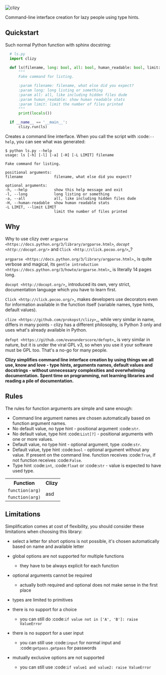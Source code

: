 ![clizy](clizy.gif)

Command-line interface creation for lazy people using type hints.

Quickstart
----------

Such normal Python function with sphinx docstring:

```python
  # ls.py
  import clizy

  def ls(filename, long: bool, all: bool, human_readable: bool, limit: int=None):
      """
      Fake command for listing.

      :param filename: filename, what else did you expect?
      :param long: long listing or something
      :param all: all, like including hidden files dude
      :param human_readable: show human readable stats
      :param limit: limit the number of files printed
      """
      print(locals())

  if __name__ == '__main__':
      clizy.run(ls)
```

Creates a command line interface. When you call the script with :code:`--help`, you can see what was generated:

```console
$ python ls.py --help
usage: ls [-h] [-l] [-a] [-H] [-L LIMIT] filename

Fake command for listing.

positional arguments:
filename              filename, what else did you expect?

optional arguments:
-h, --help            show this help message and exit
-l, --long            long listing or something
-a, --all             all, like including hidden files dude
-H, --human-readable  show human readable stats
-L LIMIT, --limit LIMIT
                      limit the number of files printed
```
Why
---

Why to use clizy over `argparse <https://docs.python.org/3/library/argparse.html>`_, 
`docopt <http://docopt.org/>`_ and `Click <http://click.pocoo.org/>`_?

`argparse <https://docs.python.org/3/library/argparse.html>`_ is quite verbose and magical, its `gentle introduction <https://docs.python.org/3/howto/argparse.html>`_ is
literally 14 pages long.

`docopt <http://docopt.org/>`_ introduced its own, very strict, documentation language which you have to learn first.

`Click <http://click.pocoo.org/>`_ makes developers use decorators even for information available in the function itself (variable names, type hints, default values).

`clize <https://github.com/prokopst/clizy>`_, while very similar in name, differs in many points - clizy has a different philosophy, is Python 3 only and uses what's already available in Python.

`defopt <https://github.com/evanunderscore/defopt>`_ is very similar in nature, but it is under the viral GPL v3, so when you use it your software must be GPL too. That's a no-go for many people.

**Clizy simplifies command line interface creation by using things we all use, know and love - type hints, arguments names, default values and docstrings - without unnecessary complexities and overwhelming documentation.**
**Spent time on programming, not learning libraries and reading a pile of documentation.**

Rules
-----

The rules for function arguments are simple and sane enough:

* Command line argument names are chosen automatically based on function argument names.
* No default value, no type hint - positional argument :code:`str`.
* No default value, type hint :code:`List[?]` - positional arguments with one or more values.
* Default value, no type hint - optional argument, type :code:`str`.
* Default value, type hint :code:`bool` - optional argument without any value. If present on the command line.
  function receives :code:`True`, if not function receives :code:`False`.
* Type hint :code:`int`, :code:`float` or :code:`str` - value is expected to have used type.


<table>
        <tr>
            <th>Function</th>
            <th>Clizy</th>
        </tr>
        <tr>
            <td>
                <code>function(arg)</code>
            </td>
            <td rowspan="2">
              asd
            </td>
        </tr>
        <tr>
            <td>
                <code>function(arg)</code>
            </td>
        </tr>
</table>


Limitations
-----------

Simplification comes at cost of flexibility, you should consider these limitations when choosing this library:

* select a letter for short options is not possible, it's chosen automatically based on name and available letter

* global options are not supported for multiple functions

  * they have to be always explicit for each function
    
* optional arguments cannot be required

  * actually both required and optional does not make sense in the first place
    
* types are limited to primitives

* there is no support for a choice

  * you can still do :code:`if value not in ['A', 'B']: raise ValueError`
    
* there is no support for a user input

  * you can still use :code:`input` for normal input and :code:`getpass.getpass` for passwords
    
* mutually exclusive options are not supported

  * you can still use :code:`if value1 and value2: raise ValueError`
